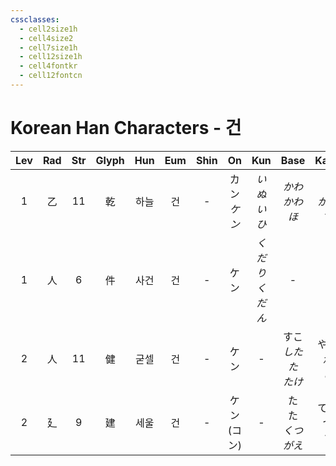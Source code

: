 ```yaml
---
cssclasses:
  - cell2size1h
  - cell4size2
  - cell7size1h
  - cell12size1h
  - cell4fontkr
  - cell12fontcn
---
```


# Korean Han Characters - 건

| Lev | Rad | Str | Glyph | Hun | Eum | Shin |     On     |      Kun       |        Base         |       Kana       | Simp |     Man     | Can  | Viet |
| :-: | :-: | :-: | :---: | :-: | :-: | :--: | :--------: | :------------: | :-----------------: | :--------------: | :--: | :---------: | :--: | :--: |
|  1  |  乙  | 11  |   乾   | 하늘  |  건  |  -   | カン<br>*ケン* |   *いぬい<br>ひ*   |   *かわ<br>かわ<br>ほ*   |  *く<br>かす<br>す*  |  干   | gān<br>qián | kin4 |      |
|  1  |  人  |  6  |   件   | 사건  |  건  |  -   |     ケン     | *くだり*<br>*くだん* |          -          |        -         |  -   |    jiàn     | gin6 |      |
|  2  |  人  | 11  |   健   | 굳셀  |  건  |  -   |     ケン     |       -        | すこ<br>*したた*<br>*たけ* | やか<br>*か*<br>*し* |  -   |    jiàn     | gin6 |      |
|  2  |  廴  |  9  |   建   | 세울  |  건  |  -   | ケン<br>(コン) |       -        |  た<br>た<br>*くつがえ*   |  てる<br>つ<br>*す*  |  -   |    jiàn     | gin3 |      |
